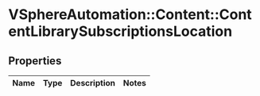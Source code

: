 # VSphereAutomation::Content::ContentLibrarySubscriptionsLocation

## Properties
Name | Type | Description | Notes
------------ | ------------- | ------------- | -------------


